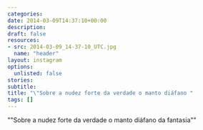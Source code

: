 ```yaml
---
categories:
date: 2014-03-09T14:37:10+00:00
description:
draft: false
resources:
- src: 2014-03-09_14-37-10_UTC.jpg
  name: "header"
layout: instagram
options:
  unlisted: false
stories:
subtitle:
title: "\"Sobre a nudez forte da verdade o manto diáfano "
tags: []
---
```


"\"Sobre a nudez forte da verdade o manto diáfano da fantasia\""
